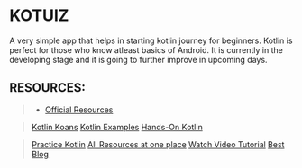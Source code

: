 # KOTUIZ

A very simple app that helps in starting kotlin journey for beginners. Kotlin is perfect for those who know atleast basics of Android.
It is currently in the developing stage and it is going to further improve in upcoming days.

## RESOURCES:
> - [Official Resources](https://kotlinlang.org/)

  > [Kotlin Koans](https://play.kotlinlang.org/koans/)
  > [Kotlin Examples](https://play.kotlinlang.org/byExample/overview)
  > [Hands-On Kotlin](https://play.kotlinlang.org/hands-on/overview)
  
> [Practice Kotlin](https://play.kotlinlang.org)
> [All Resources at one place](https://eventsonair.withgoogle.com/events/kotlin/resources)
> [Watch Video Tutorial](https://www.youtube.com/watch?v=F9UC9DY-vIU)
> [Best Blog](https://blog.kotlin-academy.com/)

